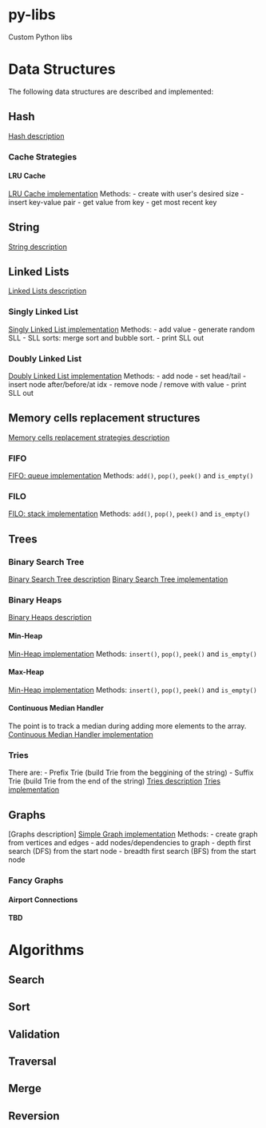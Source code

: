 # py-libs
Custom Python libs

# Data Structures
The following data structures are described and implemented:
## Hash
[Hash description](https://github.com/kotsky/py-libs/blob/master/data_structures_description/HASH.md)
### Cache Strategies
#### LRU Cache
[LRU Cache implementation](https://github.com/kotsky/py-libs/blob/master/data_structures/cache_strategies/lru_cache.py)
Methods:
	- create with user's desired size
	- insert key-value pair
	- get value from key
	- get most recent key
	
## String
[String description](https://github.com/kotsky/py-libs/blob/master/data_structures_description/STRING.md)

## Linked Lists
[Linked Lists description](https://github.com/kotsky/py-libs/blob/master/data_structures_description/LINKED_LISTS.md)
### Singly Linked List
[Singly Linked List implementation](https://github.com/kotsky/py-libs/blob/master/data_structures/linked_lists/singly_linked_list.py)
Methods:
	- add value
	- generate random SLL
	- SLL sorts: merge sort and bubble sort.
	- print SLL out
### Doubly Linked List
[Doubly Linked List implementation](https://github.com/kotsky/py-libs/blob/master/data_structures/linked_lists/doubly_linked_list.py)
Methods:
	- add node
	- set head/tail
	- insert node after/before/at idx
	- remove node / remove with value
	- print SLL out
	
## Memory cells replacement structures
[Memory cells replacement strategies description]()
### FIFO
[FIFO: queue implementation](https://github.com/kotsky/py-libs/blob/master/data_structures/memo_repacement_strategies/fifo.py)
Methods: `add()`, `pop()`, `peek()` and `is_empty()`
### FILO
[FILO: stack implementation](https://github.com/kotsky/py-libs/blob/master/data_structures/memo_repacement_strategies/filo.py)
Methods: `add()`, `pop()`, `peek()` and `is_empty()`

## Trees
### Binary Search Tree
[Binary Search Tree description](https://github.com/kotsky/py-libs/data_structures_description/BINARY_SEARCH_TREE.md)
[Binary Search Tree implementation](https://github.com/kotsky/py-libs/data_structures/bst.py)
### Binary Heaps
[Binary Heaps description](https://github.com/kotsky/py-libs/blob/master/data_structures_description/BINARY_HEAPS.md)
#### Min-Heap
[Min-Heap implementation](https://github.com/kotsky/py-libs/blob/master/data_structures/memo_repacement_strategies/heaps.py)
Methods: `insert()`, `pop()`, `peek()` and `is_empty()`
#### Max-Heap
[Min-Heap implementation](https://github.com/kotsky/py-libs/blob/master/data_structures/memo_repacement_strategies/heaps.py)
Methods: `insert()`, `pop()`, `peek()` and `is_empty()`
#### Continuous Median Handler
The point is to track a median during adding more elements to the array.
[Continuous Median Handler implementation](https://github.com/kotsky/py-libs/blob/master/data_structures/memo_repacement_strategies/continuous_median_handler.py)

### Tries
There are:
	- Prefix Trie (build Trie from the beggining of the string)
	- Suffix Trie (build Trie from the end of the string)
[Tries description](https://github.com/kotsky/py-libs/blob/master/data_structures_description/TRIES)
[Tries implementation]((https://github.com/kotsky/py-libs/blob/master/data_structures/tries.py))

## Graphs
[Graphs description]
[Simple Graph implementation](https://github.com/kotsky/py-libs/blob/master/data_structures/memo_repacement_strategies/graph.py)
Methods:
	- create graph from vertices and edges
	- add nodes/dependencies to graph
	- depth first search (DFS) from the start node
	- breadth first search (BFS) from the start node

### Fancy Graphs
#### Airport Connections
#### TBD

# Algorithms

## Search

## Sort

## Validation

## Traversal

## Merge

## Reversion




